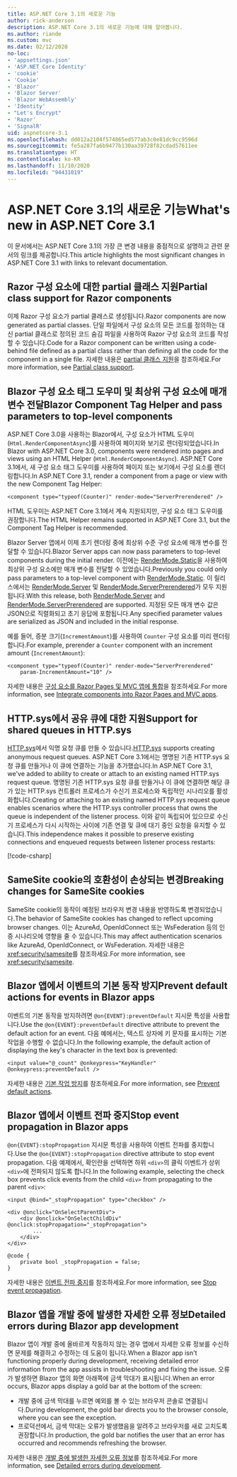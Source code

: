 ```yaml
---
title: ASP.NET Core 3.1의 새로운 기능
author: rick-anderson
description: ASP.NET Core 3.1의 새로운 기능에 대해 알아봅니다.
ms.author: riande
ms.custom: mvc
ms.date: 02/12/2020
no-loc:
- 'appsettings.json'
- 'ASP.NET Core Identity'
- 'cookie'
- 'Cookie'
- 'Blazor'
- 'Blazor Server'
- 'Blazor WebAssembly'
- 'Identity'
- "Let's Encrypt"
- 'Razor'
- 'SignalR'
uid: aspnetcore-3.1
ms.openlocfilehash: dd012a2104f574865ed577ab3c0e81dc9cc9596d
ms.sourcegitcommit: fe5a287fa6b9477b130aa39728f82cdad57611ee
ms.translationtype: HT
ms.contentlocale: ko-KR
ms.lasthandoff: 11/10/2020
ms.locfileid: "94431019"
---
```

# <a name="whats-new-in-aspnet-core-31"></a><span data-ttu-id="aa804-103">ASP.NET Core 3.1의 새로운 기능</span><span class="sxs-lookup"><span data-stu-id="aa804-103">What's new in ASP.NET Core 3.1</span></span>

<span data-ttu-id="aa804-104">이 문서에서는 ASP.NET Core 3.1의 가장 큰 변경 내용을 중점적으로 설명하고 관련 문서의 링크를 제공합니다.</span><span class="sxs-lookup"><span data-stu-id="aa804-104">This article highlights the most significant changes in ASP.NET Core 3.1 with links to relevant documentation.</span></span>

## <a name="partial-class-support-for-no-locrazor-components"></a><span data-ttu-id="aa804-105">Razor 구성 요소에 대한 partial 클래스 지원</span><span class="sxs-lookup"><span data-stu-id="aa804-105">Partial class support for Razor components</span></span>

<span data-ttu-id="aa804-106">이제 Razor 구성 요소가 partial 클래스로 생성됩니다.</span><span class="sxs-lookup"><span data-stu-id="aa804-106">Razor components are now generated as partial classes.</span></span> <span data-ttu-id="aa804-107">단일 파일에서 구성 요소의 모든 코드를 정의하는 대신 partial 클래스로 정의된 코드 숨김 파일을 사용하여 Razor 구성 요소의 코드를 작성할 수 있습니다.</span><span class="sxs-lookup"><span data-stu-id="aa804-107">Code for a Razor component can be written using a code-behind file defined as a partial class rather than defining all the code for the component in a single file.</span></span> <span data-ttu-id="aa804-108">자세한 내용은 [partial 클래스 지원](xref:blazor/components/index#partial-class-support)을 참조하세요.</span><span class="sxs-lookup"><span data-stu-id="aa804-108">For more information, see [Partial class support](xref:blazor/components/index#partial-class-support).</span></span>

## <a name="no-locblazor-component-tag-helper-and-pass-parameters-to-top-level-components"></a><span data-ttu-id="aa804-109">Blazor 구성 요소 태그 도우미 및 최상위 구성 요소에 매개 변수 전달</span><span class="sxs-lookup"><span data-stu-id="aa804-109">Blazor Component Tag Helper and pass parameters to top-level components</span></span>

<span data-ttu-id="aa804-110">ASP.NET Core 3.0을 사용하는 Blazor에서, 구성 요소가 HTML 도우미(`Html.RenderComponentAsync`)를 사용하여 페이지와 보기로 렌더링되었습니다.</span><span class="sxs-lookup"><span data-stu-id="aa804-110">In Blazor with ASP.NET Core 3.0, components were rendered into pages and views using an HTML Helper (`Html.RenderComponentAsync`).</span></span> <span data-ttu-id="aa804-111">ASP.NET Core 3.1에서, 새 구성 요소 태그 도우미를 사용하여 페이지 또는 보기에서 구성 요소를 렌더링합니다.</span><span class="sxs-lookup"><span data-stu-id="aa804-111">In ASP.NET Core 3.1, render a component from a page or view with the new Component Tag Helper:</span></span>

```cshtml
<component type="typeof(Counter)" render-mode="ServerPrerendered" />
```

<span data-ttu-id="aa804-112">HTML 도우미는 ASP.NET Core 3.1에서 계속 지원되지만, 구성 요소 태그 도우미를 권장합니다.</span><span class="sxs-lookup"><span data-stu-id="aa804-112">The HTML Helper remains supported in ASP.NET Core 3.1, but the Component Tag Helper is recommended.</span></span>

<span data-ttu-id="aa804-113">Blazor Server 앱에서 이제 초기 렌더링 중에 최상위 수준 구성 요소에 매개 변수를 전달할 수 있습니다.</span><span class="sxs-lookup"><span data-stu-id="aa804-113">Blazor Server apps can now pass parameters to top-level components during the initial render.</span></span> <span data-ttu-id="aa804-114">이전에는 [RenderMode.Static](xref:Microsoft.AspNetCore.Mvc.Rendering.RenderMode.Static)을 사용하여 최상위 구성 요소에만 매개 변수를 전달할 수 있었습니다.</span><span class="sxs-lookup"><span data-stu-id="aa804-114">Previously you could only pass parameters to a top-level component with [RenderMode.Static](xref:Microsoft.AspNetCore.Mvc.Rendering.RenderMode.Static).</span></span> <span data-ttu-id="aa804-115">이 릴리스에서는 [RenderMode.Server](xref:Microsoft.AspNetCore.Mvc.Rendering.RenderMode.Server) 및 [RenderMode.ServerPrerendered](xref:Microsoft.AspNetCore.Mvc.Rendering.RenderMode.ServerPrerendered)가 모두 지원됩니다.</span><span class="sxs-lookup"><span data-stu-id="aa804-115">With this release, both [RenderMode.Server](xref:Microsoft.AspNetCore.Mvc.Rendering.RenderMode.Server) and [RenderMode.ServerPrerendered](xref:Microsoft.AspNetCore.Mvc.Rendering.RenderMode.ServerPrerendered) are supported.</span></span> <span data-ttu-id="aa804-116">지정된 모든 매개 변수 값은 JSON으로 직렬화되고 초기 응답에 포함됩니다.</span><span class="sxs-lookup"><span data-stu-id="aa804-116">Any specified parameter values are serialized as JSON and included in the initial response.</span></span>

<span data-ttu-id="aa804-117">예를 들어, 증분 크기(`IncrementAmount`)를 사용하여 `Counter` 구성 요소를 미리 렌더링합니다.</span><span class="sxs-lookup"><span data-stu-id="aa804-117">For example, prerender a `Counter` component with an increment amount (`IncrementAmount`):</span></span>

```cshtml
<component type="typeof(Counter)" render-mode="ServerPrerendered" 
    param-IncrementAmount="10" />
```

<span data-ttu-id="aa804-118">자세한 내용은 [구성 요소를 Razor Pages 및 MVC 앱에 통합](xref:blazor/components/prerendering-and-integration)을 참조하세요.</span><span class="sxs-lookup"><span data-stu-id="aa804-118">For more information, see [Integrate components into Razor Pages and MVC apps](xref:blazor/components/prerendering-and-integration).</span></span>

## <a name="support-for-shared-queues-in-httpsys"></a><span data-ttu-id="aa804-119">HTTP.sys에서 공유 큐에 대한 지원</span><span class="sxs-lookup"><span data-stu-id="aa804-119">Support for shared queues in HTTP.sys</span></span>

<span data-ttu-id="aa804-120">[HTTP.sys](xref:fundamentals/servers/httpsys)에서 익명 요청 큐를 만들 수 있습니다.</span><span class="sxs-lookup"><span data-stu-id="aa804-120">[HTTP.sys](xref:fundamentals/servers/httpsys) supports creating anonymous request queues.</span></span> <span data-ttu-id="aa804-121">ASP.NET Core 3.1에서는 명명된 기존 HTTP.sys 요청 큐를 만들거나 이 큐에 연결하는 기능을 추가했습니다.</span><span class="sxs-lookup"><span data-stu-id="aa804-121">In ASP.NET Core 3.1, we've added to ability to create or attach to an existing named HTTP.sys request queue.</span></span> <span data-ttu-id="aa804-122">명명된 기존 HTTP.sys 요청 큐를 만들거나 이 큐에 연결하면 해당 큐가 있는 HTTP.sys 컨트롤러 프로세스가 수신기 프로세스와 독립적인 시나리오를 활성화합니다.</span><span class="sxs-lookup"><span data-stu-id="aa804-122">Creating or attaching to an existing named HTTP.sys request queue enables scenarios where the HTTP.sys controller process that owns the queue is independent of the listener process.</span></span> <span data-ttu-id="aa804-123">이와 같이 독립되어 있으므로 수신기 프로세스가 다시 시작하는 사이에 기존 연결 및 큐에 대기 중인 요청을 유지할 수 있습니다.</span><span class="sxs-lookup"><span data-stu-id="aa804-123">This independence makes it possible to preserve existing connections and enqueued requests between listener process restarts:</span></span>

[!code-csharp[](sample/Program.cs?name=snippet)]

## <a name="breaking-changes-for-samesite-no-loccookies"></a><span data-ttu-id="aa804-124">SameSite cookie의 호환성이 손상되는 변경</span><span class="sxs-lookup"><span data-stu-id="aa804-124">Breaking changes for SameSite cookies</span></span>

<span data-ttu-id="aa804-125">SameSite cookie의 동작이 예정된 브라우저 변경 내용을 반영하도록 변경되었습니다.</span><span class="sxs-lookup"><span data-stu-id="aa804-125">The behavior of SameSite cookies has changed to reflect upcoming browser changes.</span></span> <span data-ttu-id="aa804-126">이는 AzureAd, OpenIdConnect 또는 WsFederation 등의 인증 시나리오에 영향을 줄 수 있습니다.</span><span class="sxs-lookup"><span data-stu-id="aa804-126">This may affect authentication scenarios like AzureAd, OpenIdConnect, or WsFederation.</span></span> <span data-ttu-id="aa804-127">자세한 내용은 <xref:security/samesite>를 참조하세요.</span><span class="sxs-lookup"><span data-stu-id="aa804-127">For more information, see <xref:security/samesite>.</span></span>

## <a name="prevent-default-actions-for-events-in-no-locblazor-apps"></a><span data-ttu-id="aa804-128">Blazor 앱에서 이벤트의 기본 동작 방지</span><span class="sxs-lookup"><span data-stu-id="aa804-128">Prevent default actions for events in Blazor apps</span></span>

<span data-ttu-id="aa804-129">이벤트의 기본 동작을 방지하려면 `@on{EVENT}:preventDefault` 지시문 특성을 사용합니다.</span><span class="sxs-lookup"><span data-stu-id="aa804-129">Use the `@on{EVENT}:preventDefault` directive attribute to prevent the default action for an event.</span></span> <span data-ttu-id="aa804-130">다음 예에서는, 텍스트 상자에 키 문자를 표시하는 기본 작업을 수행할 수 없습니다.</span><span class="sxs-lookup"><span data-stu-id="aa804-130">In the following example, the default action of displaying the key's character in the text box is prevented:</span></span>

```razor
<input value="@_count" @onkeypress="KeyHandler" @onkeypress:preventDefault />
```

<span data-ttu-id="aa804-131">자세한 내용은 [기본 작업 방지](xref:blazor/components/event-handling#prevent-default-actions)를 참조하세요.</span><span class="sxs-lookup"><span data-stu-id="aa804-131">For more information, see [Prevent default actions](xref:blazor/components/event-handling#prevent-default-actions).</span></span>

## <a name="stop-event-propagation-in-no-locblazor-apps"></a><span data-ttu-id="aa804-132">Blazor 앱에서 이벤트 전파 중지</span><span class="sxs-lookup"><span data-stu-id="aa804-132">Stop event propagation in Blazor apps</span></span>

<span data-ttu-id="aa804-133">`@on{EVENT}:stopPropagation` 지시문 특성을 사용하여 이벤트 전파를 중지합니다.</span><span class="sxs-lookup"><span data-stu-id="aa804-133">Use the `@on{EVENT}:stopPropagation` directive attribute to stop event propagation.</span></span> <span data-ttu-id="aa804-134">다음 예제에서, 확인란을 선택하면 하위 `<div>`의 클릭 이벤트가 상위 `<div>`에 전파되지 않도록 합니다.</span><span class="sxs-lookup"><span data-stu-id="aa804-134">In the following example, selecting the check box prevents click events from the child `<div>` from propagating to the parent `<div>`:</span></span>

```razor
<input @bind="_stopPropagation" type="checkbox" />

<div @onclick="OnSelectParentDiv">
    <div @onclick="OnSelectChildDiv" @onclick:stopPropagation="_stopPropagation">
        ...
    </div>
</div>

@code {
    private bool _stopPropagation = false;
}
```

<span data-ttu-id="aa804-135">자세한 내용은 [이벤트 전파 중지](xref:blazor/components/event-handling#stop-event-propagation)를 참조하세요.</span><span class="sxs-lookup"><span data-stu-id="aa804-135">For more information, see [Stop event propagation](xref:blazor/components/event-handling#stop-event-propagation).</span></span>

## <a name="detailed-errors-during-no-locblazor-app-development"></a><span data-ttu-id="aa804-136">Blazor 앱을 개발 중에 발생한 자세한 오류 정보</span><span class="sxs-lookup"><span data-stu-id="aa804-136">Detailed errors during Blazor app development</span></span>

<span data-ttu-id="aa804-137">Blazor 앱이 개발 중에 올바르게 작동하지 않는 경우 앱에서 자세한 오류 정보를 수신하면 문제를 해결하고 수정하는 데 도움이 됩니다.</span><span class="sxs-lookup"><span data-stu-id="aa804-137">When a Blazor app isn't functioning properly during development, receiving detailed error information from the app assists in troubleshooting and fixing the issue.</span></span> <span data-ttu-id="aa804-138">오류가 발생하면 Blazor 앱의 화면 아래쪽에 금색 막대가 표시됩니다.</span><span class="sxs-lookup"><span data-stu-id="aa804-138">When an error occurs, Blazor apps display a gold bar at the bottom of the screen:</span></span>

* <span data-ttu-id="aa804-139">개발 중에 금색 막대를 누르면 예외를 볼 수 있는 브라우저 콘솔로 연결됩니다.</span><span class="sxs-lookup"><span data-stu-id="aa804-139">During development, the gold bar directs you to the browser console, where you can see the exception.</span></span>
* <span data-ttu-id="aa804-140">프로덕션에서, 금색 막대는 오류가 발생했음을 알려주고 브라우저를 새로 고치도록 권장합니다.</span><span class="sxs-lookup"><span data-stu-id="aa804-140">In production, the gold bar notifies the user that an error has occurred and recommends refreshing the browser.</span></span>

<span data-ttu-id="aa804-141">자세한 내용은 [개발 중에 발생한 자세한 오류 정보](xref:blazor/fundamentals/handle-errors#detailed-errors-during-development)를 참조하세요.</span><span class="sxs-lookup"><span data-stu-id="aa804-141">For more information, see [Detailed errors during development](xref:blazor/fundamentals/handle-errors#detailed-errors-during-development).</span></span>
